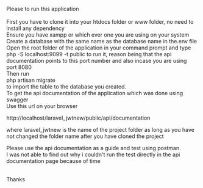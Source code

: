 Please to run this application <br/><br/>
First you have to clone it into your htdocs folder or www folder, no need to install any dependency<br/>
Ensure you have xampp or which ever one you are using on your system<br/>
Create  a database with the same name as the database name in the.env file<br/>
Open the root folder of the application in your command prompt and type<br/>
php -S localhost:9099 -t public to run it, reason being that the api documentation points to this port number and also incase you are using port 8080<br/>
Then run<br/>
 php artisan migrate<br/>
 to import the table to the database you created.<br/>
 To get the api documentation of the application which was done using swagger
 <br/>
 Use this url on your browser
 
 http://localhost/laravel_jwtnew/public/api/documentation<br/>
 
 where laravel_jwtnew is the name of the project folder as long as you have not changed the folder name after you have cloned the project<br>
 
 Please use the api documentation as a guide and test using postman.<br/>
 I was not able to find out why i couldn't run the test directly in the api documentation page because of time
 
 <br/>
 Thanks
 

